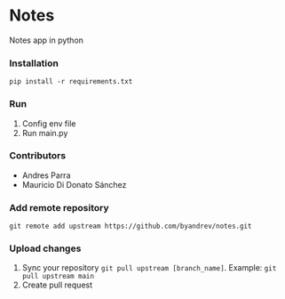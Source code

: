# Notes

Notes app in python

### Installation

`pip install -r requirements.txt`

### Run

1. Config env file
2. Run main.py

### Contributors

- Andres Parra
- Mauricio Di Donato Sánchez


### Add remote repository

`git remote add upstream https://github.com/byandrev/notes.git` 

### Upload changes

1. Sync your repository `git pull upstream [branch_name]`. Example: `git pull upstream main`
2. Create pull request